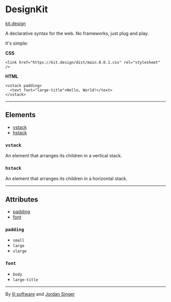 # DesignKit
[kit.design](https://kit.design)

A declarative syntax for the web. No frameworks, just plug and play.

It's simple:

**CSS**
```
<link href="https://kit.design/dist/main.0.0.1.css" rel="stylesheet" />
```

**HTML**
```
<vstack padding>
  <text font="large-title">Hello, World!</text>
</vstack>
```

---

## Elements
- [vstack](#vstack)
- [hstack](#hstack)

### `vstack`
An element that arranges its children in a vertical stack.

### `hstack`
An element that arranges its children in a horizontal stack.

---

## Attributes
- [padding](#padding)
- [font](#font)

### `padding`
- `small`
- `large`
- `xlarge`

### `font`
- `body`
- `large-title`

---

By [lil software](https://lil.software) and [Jordan Singer](https://twitter.com/jsngr)
